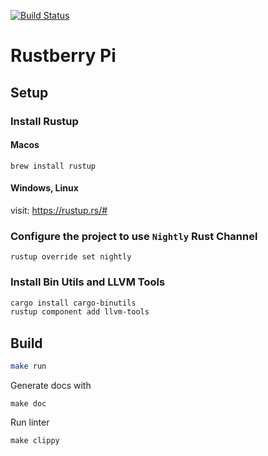 [![Build Status](https://staging.travis-ci.com/piruts/rustberry.svg?branch=main)](https://staging.travis-ci.com/piruts/rustberry)
# Rustberry Pi

## Setup

### Install Rustup

#### Macos
```
brew install rustup
```

#### Windows, Linux

visit: https://rustup.rs/#


### Configure the project to use `Nightly` Rust Channel

```
rustup override set nightly
```

### Install Bin Utils and LLVM Tools
```bash
cargo install cargo-binutils
rustup component add llvm-tools
```

## Build

```bash
make run
```
Generate docs with

```
make doc
```

Run linter
```
make clippy
```
